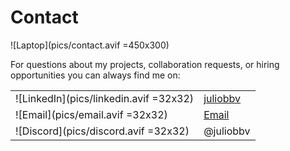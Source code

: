# Contact

![Laptop](pics/contact.avif =450x300)

For questions about my projects, collaboration requests, or hiring opportunities you can always find me on:

|                                              |                                                   |
|----------------------------------------------|---------------------------------------------------|
|![LinkedIn](pics/linkedin.avif =32x32)        | [juliobbv](https://linkedin.com/in/juliobbv)      |
|![Email](pics/email.avif =32x32)              | [Email](mailto:juliobbv@gmail.com)                |
|![Discord](pics/discord.avif =32x32)          | \@juliobbv                                        |
